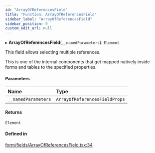 ```yaml
---
id: "ArrayOfReferencesField"
title: "Function: ArrayOfReferencesField"
sidebar_label: "ArrayOfReferencesField"
sidebar_position: 0
custom_edit_url: null
---
```


▸ **ArrayOfReferencesField**(`__namedParameters`): `Element`

This field allows selecting multiple references.

This is one of the internal components that get mapped natively inside forms
and tables to the specified properties.

#### Parameters

| Name | Type |
| :------ | :------ |
| `__namedParameters` | `ArrayOfReferencesFieldProps` |

#### Returns

`Element`

#### Defined in

[form/fields/ArrayOfReferencesField.tsx:34](https://github.com/Camberi/firecms/blob/2d60fba/src/form/fields/ArrayOfReferencesField.tsx#L34)
